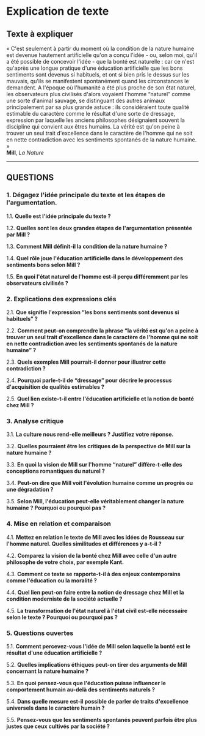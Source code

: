 # Explication de texte

## Texte à expliquer

« C'est seulement à partir du moment où la condition de la nature humaine est devenue hautement artificielle qu'on a conçu l'idée - ou, selon moi, qu'il a été possible de concevoir l'idée - que la bonté est naturelle : car ce n'est qu'après une longue pratique d'une éducation artificielle que les bons sentiments sont devenus si habituels, et ont si bien pris le dessus sur les mauvais, qu'ils se manifestent spontanément quand les circonstances le demandent. A l'époque où l'humanité a été plus proche de son état naturel, les observateurs plus civilisés d'alors voyaient l'homme “naturel” comme une sorte d'animal sauvage, se distinguant des autres animaux principalement par sa plus grande astuce : ils considéraient toute qualité estimable du caractère comme le résultat d'une sorte de dressage, expression par laquelle les anciens philosophes désignaient souvent la discipline qui convient aux êtres humains. La vérité est qu'on peine à trouver un seul trait d'excellence dans le caractère de l'homme qui ne soit en nette contradiction avec les sentiments spontanés de la nature humaine. »  
**Mill**, *La Nature*

---

## QUESTIONS

### 1. Dégagez l'idée principale du texte et les étapes de l'argumentation.

1.1. **Quelle est l'idée principale du texte ?**

1.2. **Quelles sont les deux grandes étapes de l'argumentation présentée par Mill ?**

1.3. **Comment Mill définit-il la condition de la nature humaine ?**

1.4. **Quel rôle joue l'éducation artificielle dans le développement des sentiments bons selon Mill ?**

1.5. **En quoi l'état naturel de l'homme est-il perçu différemment par les observateurs civilisés ?**

### 2. Explications des expressions clés

2.1. **Que signifie l'expression “les bons sentiments sont devenus si habituels” ?**

2.2. **Comment peut-on comprendre la phrase “la vérité est qu'on a peine à trouver un seul trait d'excellence dans le caractère de l'homme qui ne soit en nette contradiction avec les sentiments spontanés de la nature humaine” ?**

2.3. **Quels exemples Mill pourrait-il donner pour illustrer cette contradiction ?**

2.4. **Pourquoi parle-t-il de “dressage” pour décrire le processus d'acquisition de qualités estimables ?**

2.5. **Quel lien existe-t-il entre l'éducation artificielle et la notion de bonté chez Mill ?**

### 3. Analyse critique

3.1. **La culture nous rend-elle meilleurs ? Justifiez votre réponse.**

3.2. **Quelles pourraient être les critiques de la perspective de Mill sur la nature humaine ?**

3.3. **En quoi la vision de Mill sur l'homme “naturel” diffère-t-elle des conceptions romantiques du naturel ?**

3.4. **Peut-on dire que Mill voit l'évolution humaine comme un progrès ou une dégradation ?**

3.5. **Selon Mill, l'éducation peut-elle véritablement changer la nature humaine ? Pourquoi ou pourquoi pas ?**

### 4. Mise en relation et comparaison

4.1. **Mettez en relation le texte de Mill avec les idées de Rousseau sur l'homme naturel. Quelles similitudes et différences y a-t-il ?**

4.2. **Comparez la vision de la bonté chez Mill avec celle d'un autre philosophe de votre choix, par exemple Kant.**

4.3. **Comment ce texte se rapporte-t-il à des enjeux contemporains comme l'éducation ou la moralité ?**

4.4. **Quel lien peut-on faire entre la notion de dressage chez Mill et la condition moderniste de la société actuelle ?**

4.5. **La transformation de l'état naturel à l'état civil est-elle nécessaire selon le texte ? Pourquoi ou pourquoi pas ?**

### 5. Questions ouvertes

5.1. **Comment percevez-vous l'idée de Mill selon laquelle la bonté est le résultat d'une éducation artificielle ?**

5.2. **Quelles implications éthiques peut-on tirer des arguments de Mill concernant la nature humaine ?**

5.3. **En quoi pensez-vous que l'éducation puisse influencer le comportement humain au-delà des sentiments naturels ?**

5.4. **Dans quelle mesure est-il possible de parler de traits d'excellence universels dans le caractère humain ?**

5.5. **Pensez-vous que les sentiments spontanés peuvent parfois être plus justes que ceux cultivés par la société ?**